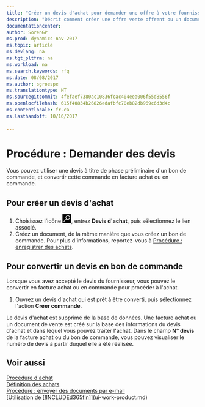 ```yaml
---
title: "Créer un devis d'achat pour demander une offre à votre fournisseur"
description: "Décrit comment créer une offre vente offrent ou un document de demande de proposition pour enregistrer votre offre à un client pour vendre des produits dans certaines conditions."
documentationcenter: 
author: SorenGP
ms.prod: dynamics-nav-2017
ms.topic: article
ms.devlang: na
ms.tgt_pltfrm: na
ms.workload: na
ms.search.keywords: rfq
ms.date: 08/08/2017
ms.author: sgroespe
ms.translationtype: HT
ms.sourcegitcommit: 4fefaef7380ac10836fcac404eea006f55d8556f
ms.openlocfilehash: 615f40834b26826edafbfc70eb82db969c6d3d4c
ms.contentlocale: fr-ca
ms.lasthandoff: 10/16/2017

---
```

# <a name="how-to-request-quotes"></a>Procédure : Demander des devis
Vous pouvez utiliser une devis à titre de phase préliminaire d'un bon de commande, et convertir cette commande en facture achat ou en commande.


## <a name="to-create-a-purchase-quote"></a>Pour créer un devis d'achat
1. Choisissez l'icône ![Page ou rapport pour la recherche](media/ui-search/search_small.png "icône Page ou rapport pour la recherche"), entrez **Devis d'achat**, puis sélectionnez le lien associé.
2. Créez un document, de la même manière que vous créez un bon de commande. Pour plus d'informations, reportez-vous à [Procédure : enregistrer des achats](purchasing-how-record-purchases.md).

## <a name="to-convert-a-purchase-quote-to-a-purchase-order"></a>Pour convertir un devis en bon de commande
Lorsque vous avez accepté le devis du fournisseur, vous pouvez le convertir en facture achat ou en commande pour procéder à l'achat.

1. Ouvrez un devis d'achat qui est prêt à être converti, puis sélectionnez l'action **Créer commande**.

Le devis d'achat est supprimé de la base de données. Une facture achat ou un document de vente est créé sur la base des informations du devis d'achat et dans lequel vous pouvez traiter l'achat. Dans le champ **N° devis** de la facture achat ou du bon de commande, vous pouvez visualiser le numéro de devis à partir duquel elle a été réalisée.

## <a name="see-also"></a>Voir aussi
[Procédure d'achat](purchasing-manage-purchasing.md)  
[Définition des achats](purchasing-setup-purchasing.md)  
[Procédure : envoyer des documents par e-mail](ui-how-send-documents-email.md)  
[Utilisation de [!INCLUDE[d365fin](includes/d365fin_md.md)]](ui-work-product.md)

